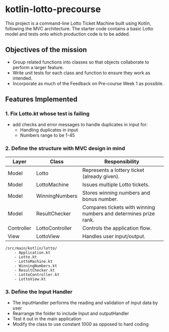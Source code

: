 # kotlin-lotto-precourse

This project is a command-line Lotto Ticket Machine built using Kotlin, following the MVC architecture. The starter code contains a basic Lotto model and tests onto which production code is to be added.

## Objectives of the mission
* Group related functions into classes so that objects collaborate to perform a larger feature.
* Write unit tests for each class and function to ensure they work as intended.
* Incorporate as much of the Feedback on Pre-course Week 1 as possible.

## Features Implemented

### 1. Fix Lotto.kt whose test is failing
- add checks and error messages to handle duplicates in input for:
  - Handling duplicates in input
  - Numbers range to be 1-45


### 2. Define the structure with MVC design in mind
| Layer        | Class           | Responsibility                                                                 |
|--------------|-----------------|--------------------------------------------------------------------------------|
| Model        | Lotto           | Represents a lottery ticket (already given).                                   |
| Model        | LottoMachine    | Issues multiple Lotto tickets.                                                 |
| Model        | WinningNumbers  | Stores winning numbers and bonus number.                                       |
| Model        | ResultChecker   | Compares tickets with winning numbers and determines prize rank.               |
| Controller   | LottoController | Controls the application flow.                                                 |
| View         | LottoView       | Handles user input/output.                                                     |

```
/src/main/kotlin/lotto/
    - Application.kt 
    - Lotto.kt
    - LottoMachine.kt
    - WinningNumbers.kt
    - ResultChecker.kt
    - LottoController.kt
    - LottoView.kt
```

### 3. Define the Input Handler 
- The inputHandler performs the reading and validation of input data by user
- Rearrange  the folder to include Input and outputHandler
- Test it out in the main application
- Modify the class to use constant 1000 as opposed to hard coding
